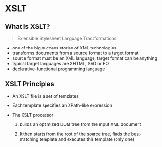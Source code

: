 # XSLT



## What is XSLT?

> Extensible Stylesheet Language Transformations

* one of the big success stories of XML technologies
* transforms documents from a source format to a target format
* source format must be an XML language, target format can be anything
* typical target languages are XHTML, SVG or FO
* declarative-functional programming language



## XSLT Principles

* An XSLT file is a set of templates

* Each template specifies an XPath-like expression

* The XSLT processor 

  1. builds an optimized DOM tree from the input XML document

  2. It then starts from the root of the source tree, finds the best-matching template and executes this template (only one)

